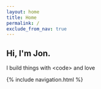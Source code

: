 ```yaml
---
layout: home
title: Home
permalink: /
exclude_from_nav: true
---
```

<div class="center">
    <div class="panel">
        <div class="intro">
            <div class="intro-hd">
                <h2 class="hdg hdg_1">Hi, I'm Jon.</h2>
            </div>
            <div class="intro-bd">
                <p>I build things with
                    <span class="code">
                        &lt;code&gt;
                    </span>
                    and
                    <span class="heart">
                        <span class="isVisuallyHidden">love</span>
                    </span>
                </p>
            </div>
            <div class="intro-ft">
                {% include navigation.html %}
            </div>
        </div>
    </div>
</div>